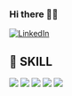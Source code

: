 ### Hi there 👋😄
[![LinkedIn](https://custom-icon-badges.demolab.com/badge/LinkedIn-0A66C2?logo=linkedin-white&logoColor=fff)](https://www.linkedin.com/in/doorim-choi-017120228/)
## :wrench: SKILL
<img src="https://img.shields.io/badge/Javascript-F7DF1E?style=flat-square&logo=Javascript&logoColor=white"/> <img src="https://img.shields.io/badge/Typescript-3178C6?style=flat-square&logo=Typescript&logoColor=white"/> <img src="https://img.shields.io/badge/Node.js-339933?style=flat-square&logo=Node.js&logoColor=white"/> <img src="https://img.shields.io/badge/Redis-DC382D?style=flat-square&logo=redis&logoColor=white"/> <img src="https://img.shields.io/badge/MySQL-4479A1?style=flat-square&logo=MySQL&logoColor=white"/>
